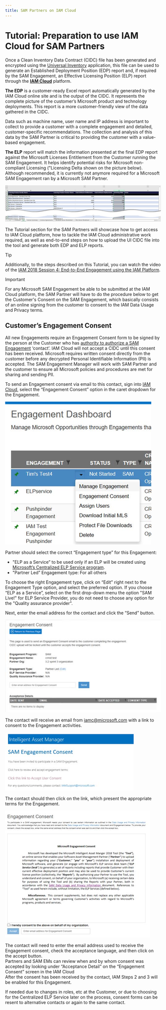 ```yaml
---
title: SAM Partners on IAM Cloud
---
```

# Tutorial: Preparation to use IAM Cloud for SAM Partners

Once a Clean Inventory Data Contract (CIDC) file has been generated and encrypted using the [Universal Inventory](../../Overview/UI.md) application, this file can be used to generate an Established Deployment Position (EDP) report and, if required by the SAM Engagement, an Effective Licensing Position (ELP) report through the [**IAM Cloud**](https://www.intelligentassetmanager.com/) platform.

**The EDP** is a customer-ready Excel report automatically generated by the IAM Cloud online site and is the output of the CIDC. It represents the complete picture of the customer’s Microsoft product and technology deployments. This report is a more customer-friendly view of the data gathered in the CIDC.

Data such as machine name, user name and IP address is important to collect to provide a customer with a complete engagement and detailed, customer-specific recommendations. The collection and analysis of this data by the SAM Partner is critical to providing the customer with a value-based engagement.

**The ELP** report will match the information presented at the final EDP report against the Microsoft Licenses Entitlement from the Customer running the SAM Engagement. It helps identify potential risks for Microsoft non-compliant Licensing ("Licensing Delta shown on the picture below). Although recommended, it is currently not anymore required for a Microsoft SAM Engagement ran by a Microsoft SAM Partner.

![ELP Report IAM Cloud sample report](media/ELP-Report-screenshot.jpg)

The Tutorial section for the SAM Partners will showcase how to get access to IAM Cloud platform, how to tackle the IAM Cloud administrative work required, as well as end-to-end steps on how to upload the UI CIDC file into the tool and generate both EDP and ELP reports.

>[!TIP]
> Additionally, to the steps described on this Tutorial, you can watch the video of the [IAM 2018 Session 4: End-to-End Engagement using the IAM Platform](https://aka.ms/iamsession4).

>[!IMPORTANT]
> For any Microsoft SAM Engagement be able to be submitted at the IAM Cloud platform, the SAM Partner will have to do the procedure below to get the Customer's Consent on the SAM Engagement, which basically consists of an online signing from the customer to consent to the IAM Data Usage and Privacy terms.

## Customer’s Engagement Consent

All new Engagements require an Engagement Consent form to be signed by the person at the Customer who has <ins>authority to authorize a SAM Engagement</ins> ‘contact’. IAM Cloud will not accept a CIDC until this consent has been received. Microsoft requires written consent directly from the customer before any decrypted Personal Identifiable Information (PII) is accepted. The SAM Engagement Manager will work with SAM Partner and the customer to ensure all Microsoft policies and procedures are met for sharing and sending PII.

To send an Engagement consent via email to this contact, sign into [IAM Cloud](https://www.intelligentassetmanager.com/), select the “Engagement Consent” option in the caret dropdown for the Engagement.

![Engagement Dashboard example on IAM Cloud](media/Engagement-Dashboard.jpg)

Partner should select the correct “Engagement type” for this Engagement:

- "ELP as a Service” to be used only if an ELP will be created using [Microsoft’s Centralized ELP Service program](ELPS.md).
- "Partner Led” Engagement type: For all others

To choose the right Engagement type, click on “Edit” right next to the Engagement Type option, and select the preferred option. If you choose “ELP as a Service”, select on the first drop-down menu the option "SAM Live!" for ELP Service Provider, you do not need to choose any option for the "Quality assurance provider".

Next, enter the email address for the contact and click the “Send” button.

![Engagement Consent Send on IAM Cloud](media/Engagement-Consent-Send.jpg)

The contact will receive an email from iamc@microsoft.com with a link to consent to the Engagement activities.

![Engagement Consent Email on IAM Cloud](media/Engagement-Consent-Email.jpg)

The contact should then click on the link, which present the appropriate terms for the Engagement.

![Engagement Consent Sign on IAM Cloud](media/Engagement-Consent-Sign.jpg)

The contact will need to enter the email address used to receive the Engagement consent, check the acceptance language, and then click on the accept button.  
Partners and SAM EMs can review when and by whom consent was accepted by looking under “Acceptance Detail” on the “Engagement Consent” screen in the IAM Cloud  
After the consent has been received by the contact, IAM Steps 2 and 3 will be enabled for this Engagement.

If needed due to changes in roles, etc at the Customer, or due to choosing for the Centralized ELP Service later on the process, consent forms can be resent to alternative contacts or again to the same contact.